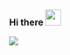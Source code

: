 ### Hi there <img src="https://github.com/TheDudeThatCode/TheDudeThatCode/blob/master/Assets/Hi.gif" width="29">




![](https://komarev.com/ghpvc/?username=Mohammed-Saif0&style=for-the-badge)
<!--
**Mohammed-Saif0/Mohammed-Saif0** is a ✨ _special_ ✨ repository because its `README.md` (this file) appears on your GitHub profile.

Here are some ideas to get you started:

- 🔭 I’m currently working on ...
- 🌱 I’m currently learning ...
- 👯 I’m looking to collaborate on ...
- 🤔 I’m looking for help with ...
- 💬 Ask me about ...
- 📫 How to reach me: ...
- 😄 Pronouns: ...
- ⚡ Fun fact: ...
-->
